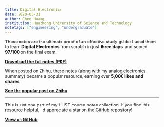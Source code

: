 ```yaml
---
title: Digital Electronics
date: 2020-05-31
author: Chen Huang
institution: Huazhong University of Science and Technology
notetags: ["engineering", "undergraduate"]
---
```


These notes are the ultimate proof of an effective study guide: I used them to learn **Digital Electronics** from scratch in just **three days**, and scored **97/100** on the final exam.

[**Download the full notes (PDF)**](/notes/digital-electronics/pdf/digital-electronics.pdf)

When posted on Zhihu, these notes (along with my analog electronics summary) became a popular resource, earning over **5,000 likes and shares**.

[**See the popular post on Zhihu**](https://zhuanlan.zhihu.com/p/341567917)

---

This is just one part of my HUST course notes collection. If you find this resource helpful, I'd appreciate a star on the GitHub repository!

[**View on GitHub**](https://github.com/chenx820/HUST-course-notes)
